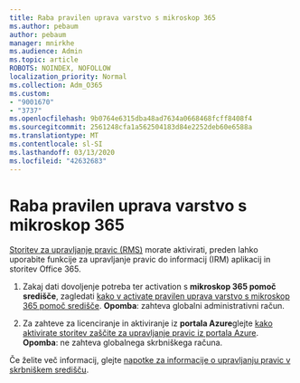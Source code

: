 ```yaml
---
title: Raba pravilen uprava varstvo s mikroskop 365
ms.author: pebaum
author: pebaum
manager: mnirkhe
ms.audience: Admin
ms.topic: article
ROBOTS: NOINDEX, NOFOLLOW
localization_priority: Normal
ms.collection: Adm_O365
ms.custom:
- "9001670"
- "3737"
ms.openlocfilehash: 9b0764e6315dba48ad7634a0668468fcff8408f4
ms.sourcegitcommit: 2561248cfa1a562504183d84e2252deb60e6588a
ms.translationtype: MT
ms.contentlocale: sl-SI
ms.lasthandoff: 03/13/2020
ms.locfileid: "42632683"
---
```

# <a name="use-rights-management-protection-with-microsoft-365"></a>Raba pravilen uprava varstvo s mikroskop 365

[Storitev za upravljanje pravic (RMS)](https://docs.microsoft.com/azure/information-protection/what-is-azure-rms) morate aktivirati, preden lahko uporabite funkcije za upravljanje pravic do informacij (IRM) aplikacij in storitev Office 365.

1. Zakaj dati dovoljenje potreba ter activation s **mikroskop 365 pomoč središče**, zagledati [kako v activate pravilen uprava varstvo s mikroskop 365 pomoč središče](https://docs.microsoft.com/azure/information-protection/activate-office365). **Opomba**: zahteva globalni administrativni račun.

2. Za zahteve za licenciranje in aktiviranje iz **portala Azure**glejte [kako aktivirate storitev zaščite za upravljanje pravic iz portala Azure](https://docs.microsoft.com/azure/information-protection/activate-azure). **Opomba**: ne zahteva globalnega skrbniškega računa.
 

Če želite več informacij, glejte [napotke za informacije o upravljanju pravic v skrbniškem središču](https://docs.microsoft.com/office365/enterprise/activate-rms-in-office-365).
